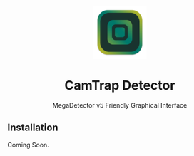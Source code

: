 <p align="center">
  <img src="app-icon.svg" alt="drawing" width="120"/>
</p>

<h1 align="center">CamTrap Detector</h1>

<p align="center">MegaDetector v5 Friendly Graphical Interface</p>

## Installation

Coming Soon.
